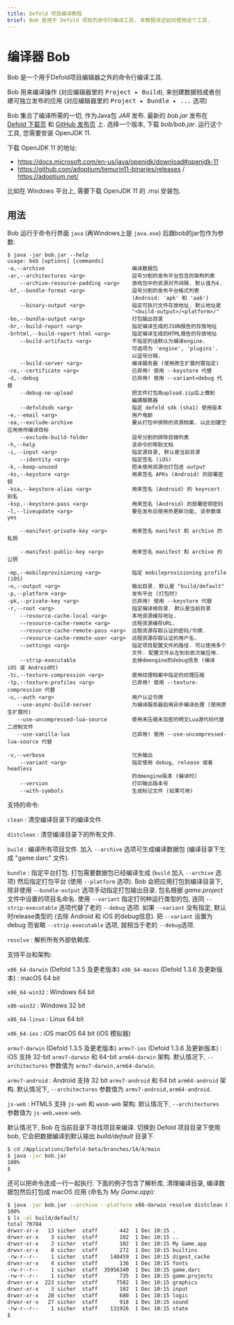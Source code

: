 ```yaml
---
title: Defold 项目编译教程
brief: Bob 是用于 Defold 项目的命令行编译工具. 本教程详述如何使用这个工具.
---
```


# 编译器 Bob

Bob 是一个用于Defold项目编辑器之外的命令行编译工具.

Bob 用来编译操作 (对应编辑器里的 <kbd>Project ▸ Build</kbd>), 来创建数据档或者创建可独立发布的应用 (对应编辑器里的 <kbd>Project ▸ Bundle ▸ ...</kbd> 选项)

Bob 集合了编译所需的一切, 作为Java包 _JAR_ 发布. 最新的 *bob.jar* 发布在 [Defold 下载页](http://d.defold.com) 和 [GitHub 发布页](https://github.com/defold/defold/releases) 上. 选择一个版本, 下载 *bob/bob.jar*. 运行这个工具, 您需要安装 OpenJDK 11.

下载 OpenJDK 11 的地址:
* https://docs.microsoft.com/en-us/java/openjdk/download#openjdk-11
* https://github.com/adoptium/temurin11-binaries/releases / https://adoptium.net/

比如在 Windows 平台上, 需要下载 OpenJDK 11 的 .msi 安装包.

## 用法

Bob 运行于命令行界面 `java` (再Windows上是 `java.exe`) 后跟bob的jar包作为参数:

```text
$ java -jar bob.jar --help
usage: bob [options] [commands]
-a,--archive                            编译数据包
-ar,--architectures <arg>               逗号分割的发布平台包含的架构列表
    --archive-resource-padding <arg>    游戏包中的资源对齐间隔. 默认值为4.
-bf,--bundle-format <arg>               逗号分割的发布平台格式列表
                                        (Android: 'apk' 和 'aab')
    --binary-output <arg>               指定可执行文件存放地址, 默认地址是
                                        "<build-output>/<platform>/"
-bo,--bundle-output <arg>               打包输出目录
-br,--build-report <arg>                指定编译生成的JSON报告的存放地址
-brhtml,--build-report-html <arg>       指定编译生成的HTML报告的存放地址
    --build-artifacts <arg>             不指定的话默认为编译engine.
                                        可选项为 'engine', 'plugins'.
                                        以逗号分隔.
    --build-server <arg>                编译服务器 (使用原生扩展时需指定)
-ce,--certificate <arg>                 已弃用! 使用 --keystore 代替
-d,--debug                              已弃用! 使用 --variant=debug 代替
    --debug-ne-upload                   把文件打包為upload.zip后上傳到
                                        編譯服務器
    --defoldsdk <arg>                   指定 defold sdk (sha1) 使用版本
-e,--email <arg>                        用户电邮
-ea,--exclude-archive                   要从打包中排除的资源档案. 以此创建空应用用作编译目标
    --exclude-build-folder              逗号分割的排除目錄列表
-h,--help                               该命令的帮助文档
-i,--input <arg>                        指定源目录, 默认是当前目录
    --identity <arg>                    指定签名 (iOS)
-k,--keep-unused                        把未使用资源也打包进 output
-ks,--keystore <arg>                    用来签名 APKs (Android) 的部署密钥
-ksa,--keystore-alias <arg>             用来签名 (Android) 的 key+cert 别名
-ksp,--keystore-pass <arg>              用来签名 (Android) 的部署密钥密码
-l,--liveupdate <arg>                   要在发布后使用热更新功能, 该参数填 yes

    --manifest-private-key <arg>        用来签名 manifest 和 archive 的私钥

    --manifest-public-key <arg>         用来签名 manifest 和 archive 的公钥

-mp,--mobileprovisioning <arg>          指定 mobileprovisioning profile (iOS)
-o,--output <arg>                       输出目录. 默认是 "build/default"
-p,--platform <arg>                     发布平台 (打包时)
-pk,--private-key <arg>                 已弃用! 使用 --keystore 代替
-r,--root <arg>                         指定编译根目录. 默认是当前目录
    --resource-cache-local <arg>        本地资源缓存地址.
    --resource-cache-remote <arg>       远程资源缓存URL.
    --resource-cache-remote-pass <arg>  远程资源存取认证的密码/令牌.
    --resource-cache-remote-user <arg>  远程资源存取认证的用户名.
    --settings <arg>                    指定项目配置文件的路径. 可以使用多个
                                        文件. 配置文件从左到右依次被应用.
    --strip-executable                  去掉dmengine的debug信息 (编译 iOS 或 Android时)
-tc,--texture-compression <arg>         使用纹理档案中指定的纹理压缩
-tp,--texture-profiles <arg>            已弃用! 使用 --texture-compression 代替
-u,--auth <arg>                         用户认证令牌
   --use-async-build-server             为编译服务器启用异步编译处理 (使用原生扩展时)
   --use-uncompressed-lua-source        使用未压缩未加密的明文Lua源代码代替二进制文件
   --use-vanilla-lua                    已弃用! 使用 --use-uncompressed-lua-source 代替

-v,--verbose                            冗余输出
    --variant <arg>                     指定使用 debug, release 或者 headless
                                        的dmengine版本 (编译时)
    --version                           打印输出版本号
    --with-symbols                      生成标记文件 (如果可用)
```

支持的命令:

`clean`
: 清空编译目录下的编译文件.

`distclean`
: 清空编译目录下的所有文件.

`build`
: 编译所有项目文件. 加入 `--archive` 选项可生成编译数据包 (编译目录下生成 "game.darc" 文件).

`bundle`
: 指定平台打包. 打包需要数据包已经编译生成 (`build` 加入 `--archive` 选项) 然后指定打包平台 (使用 `--platform` 选项). Bob 会把应用打包到编译目录下, 除非使用 `--bundle-output` 选项手动指定打包输出目录. 包名根据 *game.project* 文件中设置的项目名命名. 使用 `--variant` 指定打何种运行类型的包, 连同 `--strip-executable` 选项代替了老的 `--debug` 选项. 如果 `--variant` 没有指定, 默认时release类型的 (去除 Android 和 iOS 的debug信息). 把 `--variant` 设置为 debug 而省略 `--strip-executable` 选项, 就相当于老的 `--debug`选项.

`resolve`
: 解析所有外部依赖库.

支持平台和架构:

`x86_64-darwin` (Defold 1.3.5 及更老版本)
`x86_64-macos` (Defold 1.3.6 及更新版本)
: macOS 64 bit

`x86_64-win32`
: Windows 64 bit

`x86-win32`
: Windows 32 bit

`x86_64-linux`
: Linux 64 bit

`x86_64-ios`
: iOS macOS 64 bit (iOS 模拟器)

`armv7-darwin` (Defold 1.3.5 及更老版本)
`armv7-ios` (Defold 1.3.6 及更新版本)
: iOS 支持 32-bit `armv7-darwin` 和 64-bit `arm64-darwin` 架构. 默认情况下, `--architectures` 参数值为 `armv7-darwin,arm64-darwin`.

`armv7-android`
: Android 支持 32 bit `armv7-android` 和 64 bit `arm64-android` 架构. 默认情况下, `--architectures` 参数值为 `armv7-android,arm64-android`.

`js-web` : HTML5 支持 `js-web` 和 `wasm-web` 架构. 默认情况下, `--architectures` 参数值为 `js-web,wasm-web`.

默认情况下, Bob 在当前目录下寻找项目来编译. 切换到 Defold 项目目录下使用 bob, 它会把数据编译到默认输出 *build/default* 目录下.

```sh
$ cd /Applications/Defold-beta/branches/14/4/main
$ java -jar bob.jar
100%
$
```

还可以把命令连成一行一起执行. 下面的例子包含了解析库, 清理编译目录, 编译数据包然后打包成 macOS 应用 (命名为 *My Game.app*):

```sh
$ java -jar bob.jar --archive --platform x86-darwin resolve distclean build bundle
100%
$ ls -al build/default/
total 70784
drwxr-xr-x   13 sicher  staff       442  1 Dec 10:15 .
drwxr-xr-x    3 sicher  staff       102  1 Dec 10:15 ..
drwxr-xr-x    3 sicher  staff       102  1 Dec 10:15 My Game.app
drwxr-xr-x    8 sicher  staff       272  1 Dec 10:15 builtins
-rw-r--r--    1 sicher  staff    140459  1 Dec 10:15 digest_cache
drwxr-xr-x    4 sicher  staff       136  1 Dec 10:15 fonts
-rw-r--r--    1 sicher  staff  35956340  1 Dec 10:15 game.darc
-rw-r--r--    1 sicher  staff       735  1 Dec 10:15 game.projectc
drwxr-xr-x  223 sicher  staff      7582  1 Dec 10:15 graphics
drwxr-xr-x    3 sicher  staff       102  1 Dec 10:15 input
drwxr-xr-x   20 sicher  staff       680  1 Dec 10:15 logic
drwxr-xr-x   27 sicher  staff       918  1 Dec 10:15 sound
-rw-r--r--    1 sicher  staff    131926  1 Dec 10:15 state
$
```
